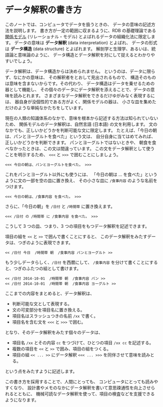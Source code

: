 # データ解釈の書き方


このノートでは、コンピュータでデータを扱うときの、
データの意味の記述方法を説明します。
書き方が一定の範囲に収まるように、RDB の基礎理論である
[関係モデル][関係モデル] (リレーショナル・モデル)
とよばれるデータの組織化法に限定します。
データの意味は **データ解釈** (data interpretation) とよばれ、
データの形式は **データ構造** (data structure) とよばれます。
解剖学と生理学、あるいは、統語論と意味論のように、
データ構造とデータ解釈を対にして捉えるとわかりやすいでしょう。

データ解釈は、データ構造からは決められません。
というのは、データに限らず、なにかの意味は、
その解釈者をとおして見出されるもので、
構造そのものは意味を含まないからです。その代わり、
データ構造はデータを乗せるための器として機能し、
その個々のデータにデータ解釈を添えることで、データの意味を読みとれます。
さまざまなデータ解釈をできるだけゆがみなく表現するには、
器自身が没個性的である方がよく、関係モデルの器は、
小さな皿を集めただけのような単純なかたちをしています。

現在の人類の知識体系のなかで、意味を根本から記述する方法は知られていないため、
関係モデルのデータ解釈は、自然言語 (日本語) の文を利用します。
文のなかでも、正しいかどうかを判断可能な文に限定します。
たとえば、「今日の朝は、パンとヨーグルトを食べた」という文は、
自分自身に当てはめてみれば、正しいかどうかを判断できます。
パンとヨーグルトではないときや、
朝食を食べなかったときは、この文は間違っています。
この文をデータ解釈として使うことを明示するため、
`<<<` と `>>>` で囲むことにしましょう。

    <<< 今日の朝は、パンとヨーグルトを食べた。 >>>

これをパンとヨーグルト以外にも使うには、
「今日の朝は ... を食べた」というように文の一部を空の皿に置き換え、
その小さな皿に `/食事内容` のような名前をつけます。

    <<< 今日の朝は、/食事内容 を食べた。 >>>

さらに、「今日の朝」を `/日付` と `/時間帯` に置き換えます。

    <<< /日付 の /時間帯 に /食事内容 を食べた。 >>>

こうして 3 つの皿、つまり、3 つの項目をもつデータ解釈を記述できます。

項目の組を `<<` と `>>` で囲んで書くことにすると、
このデータ解釈をみたすデータは、つぎのように表現できます。

    << /日付 今日  /時間帯 朝  /食事内容 パンとヨーグルト >>

もう少しデータらしく、`/日付` を西暦にして、
`/食事内容` を分けて書くことにすると、つぎのふたつの組として書けます。

    << /日付 2014-10-01  /時間帯 朝  /食事内容 パン >>
    << /日付 2014-10-01  /時間帯 朝  /食事内容 ヨーグルト >>

ここまでの内容をまとめると、データ解釈は、

 - 判断可能な文として表現する。
 - 文の可変部分を項目名に置き換える。
 - 項目名はスラッシュつきの名前 `/xx` で書く。
 - 項目名を含む文を `<<<` と `>>>` で囲む。

となり、そのデータ解釈をみたす個々のデータは、

 - 項目名 `/xx` とその内容 `cc` をつづけて、ひとつの項目 `/xx cc` を記述する。
 - 複数の項目を `<<` と `>>` で囲み、項目の組をつくる。
 - 項目の組 `<< ... >>` にデータ解釈 `<<< ... >>>` を同伴させて意味を読みとる。

という点をみたすように記述します。

この書き方を採用することで、人間にとっても、
コンピュータにとっても読みやすくなり、
設計書やメモのなかにデータ解釈を書いて意思疎通性を向上させられるとともに、
機械可読なデータ解釈を使って、項目の検査などを支援できるようになります。


[関係モデル]: http://ja.wikipedia.org/wiki/関係モデル
[データ構造]: http://ja.wikipedia.org/wiki/データ構造

